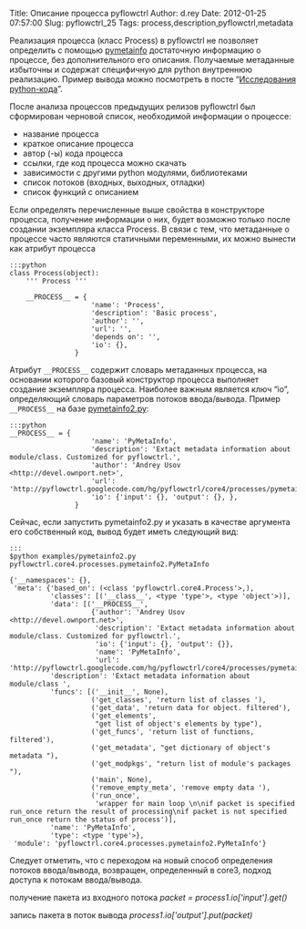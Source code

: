 Title: Описание процесса pyflowctrl
Author: d.rey
Date: 2012-01-25 07:57:00
Slug: pyflowctrl_25
Tags: process,description,pyflowctrl,metadata

Реализация процесса (класс Process) в pyflowctrl не позволяет определить с помощью [pymetainfo](http://code.google.com/p/pyflowctrl/source/browse/pyflowctrl/core4/processes/pymetainfo1.py) достаточную информацию о процессе, без дополнительного его описания. Получаемые метаданные избыточны и содержат специфичную для python внутреннюю реализацию. Пример вывода можно посмотреть в посте “[Исследования python-кода](http://devel.ownport.net/2012/01/c-python.html)”. 

После анализа процессов предыдущих релизов pyflowctrl был сформирован черновой список, необходимой информации о процессе:

- название процесса
- краткое описание процесса
- автор (-ы) кода процесса
- ссылки, где код процесса можно скачать
- зависимости с другими python модулями, библиотеками
- список потоков (входных, выходных, отладки)
- список функций с описанием

Если определять перечисленные выше свойства в конструкторе процесса, получение информации о них, будет возможно только после создании экземпляра класса Process. В связи с тем, что метаданные о процессе часто являются статичными переменными, их можно вынести как атрибут процесса

    :::python
    class Process(object):
        ''' Process '''
        
        __PROCESS__ = {
                        'name': 'Process',
                        'description': 'Basic process',
                        'author': '',
                        'url': '',
                        'depends on': '',
                        'io': {},
                    }
                    
Атрибут `__PROCESS__` содержит словарь метаданных процесса, на основании которого базовый конструктор процесса выполняет создание экземпляра процесса. Наиболее важным является ключ “io”, определяющий словарь параметров потоков ввода/вывода. Пример `__PROCESS__` на базе [pymetainfo2.py](http://code.google.com/p/pyflowctrl/source/browse/pyflowctrl/core4/processes/pymetainfo2.py):

    :::python
    __PROCESS__ = {
                        'name': 'PyMetaInfo',
                        'description': 'Extact metadata information about module/class. Customized for pyflowctrl.',
                        'author': 'Andrey Usov <http://devel.ownport.net>',
                        'url': 'http://pyflowctrl.googlecode.com/hg/pyflowctrl/core4/processes/pymetainfo2.py',
                        'io': {'input': {}, 'output': {}, },
                    }
Сейчас, если запустить pymetainfo2.py и указать в качестве аргумента его собственный код, вывод будет иметь следующий вид:

    :::
    $python examples/pymetainfo2.py pyflowctrl.core4.processes.pymetainfo2.PyMetaInfo
    
    {'__namespaces': {},
     'meta': {'based_on': (<class 'pyflowctrl.core4.Process'>,),
              'classes': [('__class__', <type 'type'>, <type 'object'>)],
              'data': [('__PROCESS__',
                        {'author': 'Andrey Usov <http://devel.ownport.net>',
                         'description': 'Extact metadata information about module/class. Customized for pyflowctrl.',
                         'io': {'input': {}, 'output': {}},
                         'name': 'PyMetaInfo',
                         'url': 'http://pyflowctrl.googlecode.com/hg/pyflowctrl/core4/processes/pymetainfo1.py'})],
              'description': 'Extact metadata information about module/class ',
              'funcs': [('__init__', None),
                        ('get_classes', 'return list of classes '),
                        ('get_data', 'return data for object. filtered'),
                        ('get_elements',
                         "get list of object's elements by type"),
                        ('get_funcs', 'return list of functions, filtered'),
                        ('get_metadata', "get dictionary of object's metadata "),
                        ('get_modpkgs', "return list of module's packages "),
                        ('main', None),
                        ('remove_empty_meta', 'remove empty data '),
                        ('run_once',
                         'wrapper for main loop \n\nif packet is specified run_once return the result of processing\nif packet is not specified run_once return the status of process')],
              'name': 'PyMetaInfo',
              'type': <type 'type'>},
     'module': 'pyflowctrl.core4.processes.pymetainfo2.PyMetaInfo'}
     
Следует отметить, что с переходом на новый способ определения потоков ввода/вывода, возвращен, определенный в core3, подход доступа к потокам ввода/вывода. 

получение пакета из входного потока _packet = process1.io['input'].get()_

запись пакета в поток вывода _process1.io['output'].put(packet)_

